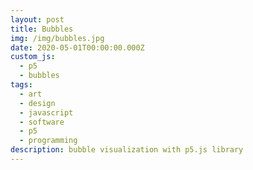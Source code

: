 ```yaml
---
layout: post
title: Bubbles
img: /img/bubbles.jpg
date: 2020-05-01T00:00:00.000Z
custom_js:
  - p5
  - bubbles
tags:
  - art
  - design
  - javascript
  - software
  - p5
  - programming
description: bubble visualization with p5.js library
---
```


<div id="bubbles" style="text-align: center;"></div>
